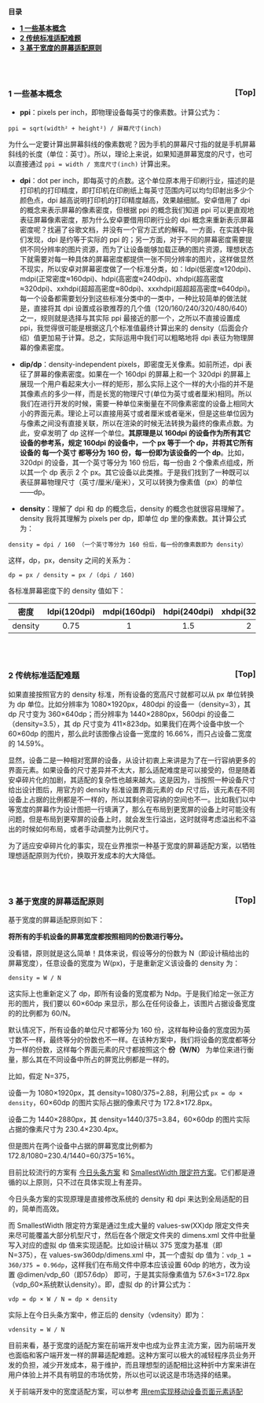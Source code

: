 <a name="index">**目录**</a>

- <a href="#ch1">**1 一些基本概念**</a>
- <a href="#ch2">**2 传统标准适配难题**</a>
- <a href="#ch3">**3 基于宽度的屏幕适配原则**</a>

<br>
<br>

### <a name="ch1">1 一些基本概念</a><a style="float:right;text-decoration:none;" href="#index">[Top]</a>

- **ppi**：pixels per inch，即物理设备每英寸的像素数。计算公式为：

```
ppi = sqrt(width² + height²) / 屏幕尺寸(inch)
```

为什么一定要计算出屏幕斜线的像素数呢？因为手机的屏幕尺寸指的就是手机屏幕斜线的长度（单位：英寸）。所以，理论上来说，如果知道屏幕宽度的尺寸，也可以直接通过 `ppi = width / 宽度尺寸(inch)` 计算出来。

- **dpi**：dot per inch，即每英寸的点数。这个单位原本用于印刷行业，描述的是打印机的打印精度，即打印机在印刷纸上每英寸范围内可以均匀印射出多少个颜色点，dpi 越高说明打印机的打印精度越高，效果越细腻。安卓借用了 dpi 的概念来表示屏幕的像素密度，但根据 ppi 的概念我们知道 ppi 可以更直观地表征屏幕像素密度，那为什么安卓要借用印刷行业的 dpi 概念来重新表示屏幕密度呢？找遍了谷歌文档，并没有一个官方正式的解释。一方面，在实践中我们发现，dpi 是约等于实际的 ppi 的；另一方面，对于不同的屏幕密度需要提供不同分辨率的图片资源，而为了让设备能够加载正确的图片资源，理想状态下就需要对每一种具体的屏幕密度都提供一张不同分辨率的图片，这样做显然不现实，所以安卓对屏幕密度做了一个标准分类，如：ldpi(低密度≈120dpi)、mdpi(正常密度≈160dpi)、hdpi(高密度≈240dpi)、xhdpi(超高密度≈320dpi)、xxhdpi(超超高密度≈80dpi)、xxxhdpi(超超超高密度≈640dpi)。每一个设备都需要划分到这些标准分类中的一类中，一种比较简单的做法就是，直接将其 dpi 设置成谷歌推荐的几个值（120/160/240/320/480/640）之一，规则就是选择与其实际 ppi 最接近的那一个，之所以不直接设置成 ppi，我觉得很可能是根据这几个标准值最终计算出来的 density（后面会介绍）值更加易于计算。总之，实际运用中我们可以粗略地将 dpi 表征为物理屏幕的像素密度。

- **dip/dp**：density-independent pixels，即密度无关像素。如前所述，dpi 表征了屏幕的像素密度。如果在一个 160dpi 的屏幕上和一个 320dpi 的屏幕上展现一个用户看起来大小一样的矩形，那么实际上这个一样的大小指的并不是其像素点的多少一样，而是长宽的物理尺寸(单位为英寸或者厘米)相同。所以我们在进行开发的时候，需要一种单位来衡量在不同像素密度的设备上相同大小的界面元素。理论上可以直接用英寸或者厘米或者毫米，但是这些单位因为与像素之间没有直接关联，所以在渲染的时候无法转换为最终的像素点数。为此，安卓发明了 dp 这样一个单位。**其原理是以 160dpi 的设备作为所有其它设备的参考系，规定 160dpi 的设备中，一个 px 等于一个 dp，并将其它所有设备的 每一个英寸 都等分为 160 份，每一份即为该设备的一个 dp**。比如，320dpi 的设备，其一个英寸等分为 160 份后，每一份由 2 个像素点组成，所以其一个 dp 表示 2 个 px。其它设备以此类推。于是我们找到了一种既可以表征屏幕物理尺寸（英寸/厘米/毫米），又可以转换为像素值（px）的单位——dp。

- **density**：理解了 dpi 和 dp 的概念后，density 的概念也就很容易理解了。density 我将其理解为 pixels per dp，即单位 dp 里的像素数。其计算公式为：

```
density = dpi / 160 （一个英寸等分为 160 份后，每一份的像素数即为 density）
```

这样，dp，px，density 之间的关系为：

```
dp = px / density = px / (dpi / 160)
```

各标准屏幕密度下的 density 值如下：

|密度|ldpi(120dpi)|mdpi(160dpi)|hdpi(240dpi)|xhdpi(320dpi)|xxhdpi(480dpi)|xxxhdpi(640dpi)|
|:----:|:----:|:----:|:----:|:----:|:----:|:----:|
|density|0.75|1|1.5|2|3|4|


<br>
<br>

### <a name="ch2">2 传统标准适配难题</a><a style="float:right;text-decoration:none;" href="#index">[Top]</a>

如果直接按照官方的 density 标准，所有设备的宽高尺寸就都可以从 px 单位转换为 dp 单位。比如分辨率为 1080×1920px，480dpi 的设备一（density=3），其 dp 尺寸变为 360×640dp；而分辨率为 1440×2880px，560dpi 的设备二（density=3.5），其 dp 尺寸变为 411×823dp。如果我们在两个设备中放一个 60×60dp 的图片，那么此时该图像占设备一宽度的 16.66%，而只占设备二宽度的 14.59%。

显然，设备二是一种相对宽屏的设备，从设计初衷上来讲是为了在一行容纳更多的界面元素。如果设备的尺寸差异并不太大，那么适配难度是可以接受的，但是随着安卓碎片化的加剧，其适配的复杂性也越来越大。这是因为，当按照一种设备尺寸给出设计图后，用官方的 density 标准设置界面元素的 dp 尺寸后，该元素在不同设备上占据的比例都是不一样的，所以其剩余可容纳的空间也不一。比如我们以中等宽度的屏幕作为设计图把一行填满了，那么在布局到更宽屏的设备上时可能没有问题，但是布局到更窄屏的设备上时，就会发生行溢出，这时就得考虑溢出和不溢出的时候如何布局，或者手动调整为比例尺寸。

为了适应安卓碎片化的事实，现在业界推崇一种基于宽度的屏幕适配方案，以牺牲理想适配原则为代价，换取开发成本的大大降低。

<br>
<br>

### <a name="ch3">3 基于宽度的屏幕适配原则</a><a style="float:right;text-decoration:none;" href="#index">[Top]</a>

基于宽度的屏幕适配原则如下：

**将所有的手机设备的屏幕宽度都按照相同的份数进行等分。**

没看错，原则就是这么简单！具体来说，假设等分的份数为 N（即设计稿给出的屏幕宽度），任意设备的宽度为 W(px)，于是重新定义该设备的 density 为：

```
density = W / N
```

这实际上也重新定义了 dp，即所有设备的宽度都为 Ndp。于是我们给定一张正方形的图片，我们要以 60×60dp 来显示，那么在任何设备上，该图片占据设备宽度的的比例都为 60/N。

默认情况下，所有设备的单位尺寸都等分为 160 份，这样每种设备的宽度因为英寸数不一样，最终等分的份数也不一样。在该种方案中，我们将设备的宽度都等分为一样的份数，这样每个界面元素的尺寸都按照这个 **份（W/N）** 为单位来进行衡量，那么其在不同设备中所占的屏宽比例都是一样的。

比如，假定 N=375，

设备一为 1080×1920px，其 density=1080/375=2.88，利用公式 `px = dp × density`，60×60dp 的图片实际占据的像素尺寸为 172.8×172.8px。

设备二为 1440×2880px，其 density=1440/375=3.84，60×60dp 的图片实际占据的像素尺寸为 230.4×230.4px。

但是图片在两个设备中占据的屏幕宽度比例都为 172.8/1080=230.4/1440=60/375=16%。

目前比较流行的方案有 [今日头条方案](https://mp.weixin.qq.com/s/d9QCoBP6kV9VSWvVldVVwA) 和 [SmallestWidth 限定符方案](https://www.jianshu.com/p/2aded8bb6ede)。它们都是遵循的以上原则，只不过在具体实现上有差异。

今日头条方案的实现原理是直接修改系统的 density 和 dpi 来达到全局适配的目的，简单而高效。

而 SmallestWidth 限定符方案是通过生成大量的 values-sw(XX)dp 限定文件夹来尽可能覆盖大部分机型尺寸，然后在各个限定文件夹的 dimens.xml 文件中批量写入对应的虚拟 dp 值来实现适配。比如设计稿以 375 宽度为基准（即 N=375），在 values-sw360dp/dimens.xml 中，其一个虚拟 dp 值为：`vdp_1 = 360/375 = 0.96dp`，这样我们在布局文件中原本应该设置 60dp 的地方，改为设置 @dimen/vdp_60（即57.6dp） 即可，于是其实际像素值为 57.6×3=172.8px（vdp_60×系统默认density）。即，虚拟 dp 的计算公式为：

```
vdp = dp × W / N = dp × density
```

实际上在今日头条方案中，修正后的 density（vdensity）即为：

```
vdensity = W / N
```

目前来看，基于宽度的适配方案在前端开发中也成为业界主流方案，因为前端开发也面临和客户端开发一样的屏幕适配难题。这种方案可以极大的减轻程序员业务开发的负担，减少开发成本，易于维护，而且理想型的适配相比这种折中方案来讲在用户体验上并不具有明显的市场优势，所以也可以说这是市场选择的结果。

关于前端开发中的宽度适配方案，可以参考 [用rem实现移动设备页面元素适配](https://github.com/huanzhiyazi/articles/issues/3)










































